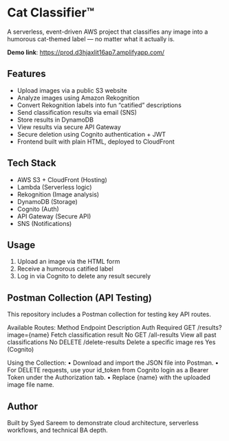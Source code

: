 # Cat Classifier™

A serverless, event-driven AWS project that classifies any image into a humorous cat-themed label — no matter what it actually is.

**Demo link**: https://prod.d3hjaxlit16ap7.amplifyapp.com/

## Features

- Upload images via a public S3 website
- Analyze images using Amazon Rekognition
- Convert Rekognition labels into fun “catified” descriptions
- Send classification results via email (SNS)
- Store results in DynamoDB
- View results via secure API Gateway
- Secure deletion using Cognito authentication + JWT
- Frontend built with plain HTML, deployed to CloudFront

## Tech Stack

- AWS S3 + CloudFront (Hosting)
- Lambda (Serverless logic)
- Rekognition (Image analysis)
- DynamoDB (Storage)
- Cognito (Auth)
- API Gateway (Secure API)
- SNS (Notifications)

## Usage

1. Upload an image via the HTML form
2. Receive a humorous catified label
3. Log in via Cognito to delete any result securely

## Postman Collection (API Testing)

This repository includes a Postman collection for testing key API routes.

Available Routes:
Method	Endpoint	Description	Auth Required
GET	/results?image={name}	Fetch classification result	No
GET	/all-results	View all past classifications	No
DELETE	/delete-results	Delete a specific image res	Yes (Cognito)


Using the Collection:
	•	Download and import the JSON file into Postman.
	•	For DELETE requests, use your id_token from Cognito login as a Bearer Token under the Authorization tab.
	•	Replace {name} with the uploaded image file name.

   ## Author

Built by Syed Sareem to demonstrate cloud architecture, serverless workflows, and technical BA depth.
